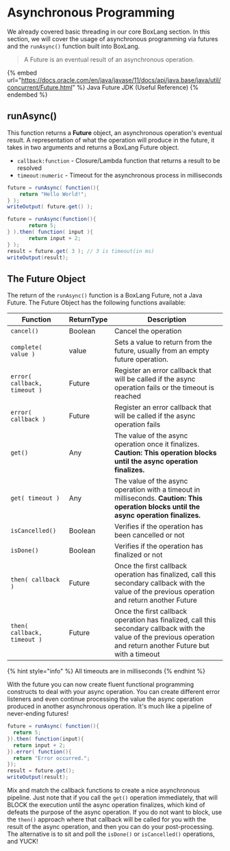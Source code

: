 # Asynchronous Programming

We already covered basic threading in our core BoxLang section. In this section, we will cover the usage of asynchronous programming via futures and the `runAsync()` function built into BoxLang.

> A Future is an eventual result of an asynchronous operation.

{% embed url="https://docs.oracle.com/en/java/javase/11/docs/api/java.base/java/util/concurrent/Future.html" %}
Java Future JDK (Useful Reference)
{% endembed %}

## runAsync()

This function returns a **Future** object, an asynchronous operation's eventual result. A representation of what the operation will produce in the future, it takes in two arguments and returns a BoxLang Future object.

* `callback:function` - Closure/Lambda function that returns a result to be resolved
* `timeout:numeric` - Timeout for the asynchronous process in milliseconds

```java
future = runAsync( function(){
	return "Hello World!";
} );
writeOutput( future.get() );

future = runAsync(function(){
       return 5;
} ).then( function( input ){
       return input + 2;
} );
result = future.get( 3 ); // 3 is timeout(in ms)
writeOutput(result);
```

## The Future Object

The return of the `runAsync()` function is a BoxLang Future, not a Java Future. The Future Object has the following functions available:

| Function                     | ReturnType | Description                                                                                                                                                         |
| ---------------------------- | ---------- | ------------------------------------------------------------------------------------------------------------------------------------------------------------------- |
| `cancel()`                   | Boolean    | Cancel the operation                                                                                                                                                |
| `complete( value )`          | value      | Sets a value to return from the future, usually from an empty future operation.                                                                                     |
| `error( callback, timeout )` | Future     | Register an error callback that will be called if the async operation fails or the timeout is reached                                                               |
| `error( callback )`          | Future     | Register an error callback that will be called if the async operation fails                                                                                         |
| `get()`                      | Any        | The value of the async operation once it finalizes. **Caution: This operation blocks until the async operation finalizes.**                                         |
| `get( timeout )`             | Any        | The value of the async operation with a timeout in milliseconds. **Caution: This operation blocks until the async operation finalizes.**                            |
| `isCancelled()`              | Boolean    | Verifies if the operation has been cancelled or not                                                                                                                 |
| `isDone()`                   | Boolean    | Verifies if the operation has finalized or not                                                                                                                      |
| `then( callback )`           | Future     | Once the first callback operation has finalized, call this secondary callback with the value of the previous operation and return another Future                    |
| `then( callback, timeout )`  | Future     | Once the first callback operation has finalized, call this secondary callback with the value of the previous operation and return another Future but with a timeout |

{% hint style="info" %}
All timeouts are in milliseconds
{% endhint %}

With the future you can now create fluent functional programming constructs to deal with your async operation. You can create different error listeners and even continue processing the value the async operation produced in another asynchronous operation. It's much like a pipeline of never-ending futures!

```java
future = runAsync( function(){
  return 5;
}).then( function(input){
  return input + 2;
}).error( function(){
  return "Error occurred.";
});
result = future.get();
writeOutput(result);
```

Mix and match the callback functions to create a nice asynchronous pipeline. Just note that if you call the `get()` operation immediately, that will BLOCK the execution until the async operation finalizes, which kind of defeats the purpose of the async operation. If you do not want to block, use the `then()` approach where that callback will be called for you with the result of the async operation, and then you can do your post-processing. The alternative is to sit and poll the `isDone()` or `isCancelled()` operations, and YUCK!
